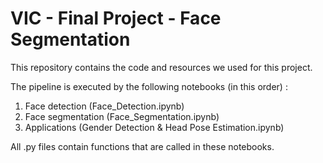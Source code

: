 # VIC - Final Project - Face Segmentation

This repository contains the code and resources we used for this project.

The pipeline is executed by the following notebooks (in this order) :

1) Face detection (Face_Detection.ipynb)
2) Face segmentation (Face_Segmentation.ipynb)
3) Applications (Gender Detection & Head Pose Estimation.ipynb)

All .py files contain functions that are called in these notebooks.
